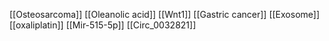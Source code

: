 [[Osteosarcoma]]
[[Oleanolic acid]]
[[Wnt1]]
[[Gastric cancer]]
[[Exosome]]
[[oxaliplatin]]
[[Mir-515-5p]]
[[Circ_0032821]]
